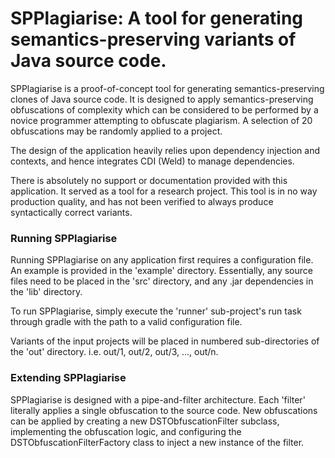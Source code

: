# SPPlagiarise: A tool for generating semantics-preserving variants of Java source code.

SPPlagiarise is a proof-of-concept tool for generating semantics-preserving clones of Java source code. It is designed to apply semantics-preserving obfuscations of complexity which can be considered to be performed by a novice programmer attempting to obfuscate plagiarism.
A selection of 20 obfuscations may be randomly applied to a project.

The design of the application heavily relies upon dependency injection and contexts, and hence integrates CDI (Weld) to manage dependencies.

There is absolutely no support or documentation provided with this application. It served as a tool for a research project. This tool is in no way production quality, and has not been verified to always produce syntactically correct variants.

### Running SPPlagiarise

Running SPPlagiarise on any application first requires a configuration file. An example is provided in the 'example' directory. Essentially, any source files need to be placed in the 'src' directory, and any .jar dependencies in the 'lib' directory.

To run SPPlagiarise, simply execute the 'runner' sub-project's run task through gradle with the path to a valid configuration file.

Variants of the input projects will be placed in numbered sub-directories of the 'out' directory. i.e. out/1, out/2, out/3, ..., out/n.

### Extending SPPlagiarise

SPPlagiarise is designed with a pipe-and-filter architecture. Each 'filter' literally applies a single obfuscation to the source code. New obfuscations can be applied by creating a new DSTObfuscationFilter subclass, implementing the obfuscation logic, and configuring the DSTObfuscationFilterFactory class to inject a new instance of the filter.